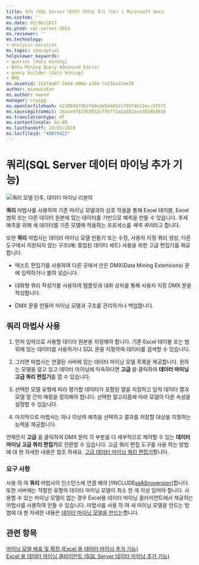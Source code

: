 ```yaml
---
title: 쿼리 (SQL Server 데이터 마이닝 추가 기능) | Microsoft Docs
ms.custom: ''
ms.date: 03/06/2017
ms.prod: sql-server-2014
ms.reviewer: ''
ms.technology:
- analysis-services
ms.topic: conceptual
helpviewer_keywords:
- queries [data mining]
- Data Mining Query Advanced Editor
- query builder [data mining]
- DMX
ms.assetid: 16af4a6f-18d4-496a-a304-7a13aa32ee76
author: minewiskan
ms.author: owend
manager: craigg
ms.openlocfilehash: b23083870b2f60e3d844d921705f4612ecc975f2
ms.sourcegitcommit: 3da2edf82763852cff6772a1a282ace3034b4936
ms.translationtype: HT
ms.contentlocale: ko-KR
ms.lasthandoff: 10/02/2018
ms.locfileid: "48079423"
---
```

# <a name="query-sql-server-data-mining-add-ins"></a>쿼리(SQL Server 데이터 마이닝 추가 기능)
  ![쿼리 모델 단추, 데이터 마이닝 리본의](media/dmc-query.gif "데이터 마이닝 리본, 모델 쿼리 단추")  
  
 **쿼리** 마법사를 사용하여 기존 마이닝 모델과의 상호 작용을 통해 Excel 테이블, Excel 범위 또는 다른 데이터 원본에 있는 데이터를 기반으로 예측을 만들 수 있습니다. 추세 예측을 위해 새 데이터를 기존 모델에 적용하는 프로세스를 *예측 쿼리*라고 합니다.  
  
 또한 **쿼리** 마법사는 데이터 마이닝 모델 만들기 또는 수정, 사용자 지정 쿼리 생성, 다른 도구에서 지원되지 않는 구조(예: 중첩된 데이터 세트) 사용을 위한 고급 편집기를 제공합니다.  
  
-   텍스트 편집기를 사용하여 다른 곳에서 만든 DMX(Data Mining Extensions) 문에 입력하거나 붙여 넣습니다.  
  
-   대화형 쿼리 작성기를 사용하여 템플릿과 대화 상자를 통해 사용자 지정 DMX 문을 작성합니다.  
  
-   DMX 문을 만들어 마이닝 모델과 구조를 관리하거나 백업합니다.  
  
## <a name="using-the-query-wizard"></a>쿼리 마법사 사용  
  
1.  먼저 입력으로 사용할 데이터 원본을 지정해야 합니다. 기존 Excel 테이블 또는 범위에 있는 데이터를 사용하거나 SQL 문을 지정하여 데이터를 검색할 수 있습니다.  
  
2.  그러면 마법사는 연결된 서버에 있는 데이터 마이닝 모델 목록을 제공합니다. 원하는 모델을 알고 있고 데이터 마이닝에 익숙하다면 **고급** 을 클릭하여 **데이터 마이닝 고급 쿼리 편집기**를 열 수 있습니다.  
  
3.  선택한 모델 유형에 따라 평가할 데이터가 포함된 열을 지정하고 입력 데이터 열과 모델 열 간의 매핑을 정의해야 합니다. 선택한 알고리즘에 따라 모델의 다른 속성을 설정할 수 있습니다.  
  
4.  마지막으로 마법사는 하나 이상의 예측을 선택하고 결과를 저장할 대상을 지정하는 능력을 제공합니다.  
  
 언제든지 **고급** 을 클릭하여 DMX 문의 각 부분을 더 세부적으로 제어할 수 있는 **데이터 마이닝 고급 쿼리 편집기**로 전환할 수 있습니다. 고급 쿼리 편집 도구를 사용 하는 방법에 대 한 자세한 내용은 참조 하세요. [고급 데이터 마이닝 쿼리 편집기](advanced-data-mining-query-editor.md)합니다.  
  
### <a name="requirements"></a>요구 사항  
 사용 하 여 **쿼리** 마법사의 인스턴스에 연결 해야 [!INCLUDE[ssASnoversion](../includes/ssasnoversion-md.md)]합니다. 또한 서버에는 적절한 유형의 데이터 마이닝 모델이 최소 한 개 이상 있어야 합니다. 사용할 수 있는 마이닝 모델이 없는 경우 Excel용 데이터 마이닝 클라이언트에서 제공하는 마법사를 사용하여 만들 수 있습니다. 마법사를 사용 하 여 새 마이닝 모델을 만드는 방법에 대 한 자세한 내용은 [데이터 마이닝 모델을 만드는](creating-a-data-mining-model.md)합니다.  
  
## <a name="see-also"></a>관련 항목  
 [마이닝 모델 배포 및 확장 &#40;Excel 용 데이터 마이닝 추가 기능&#41;](deploying-and-scaling-mining-models-data-mining-add-ins-for-excel.md)   
 [Excel 용 데이터 마이닝 클라이언트 &#40;SQL Server 데이터 마이닝 추가 기능&#41;](data-mining-client-for-excel-sql-server-data-mining-add-ins.md)  
  
  
